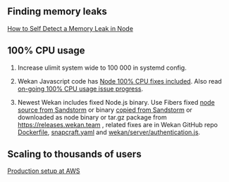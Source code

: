 ## Finding memory leaks

[How to Self Detect a Memory Leak in Node](https://www.nearform.com/blog/self-detect-memory-leak-node/)

## 100% CPU usage

1) Increase ulimit system wide to 100 000 in systemd config.

2) Wekan Javascript code has [Node 100% CPU fixes included](https://github.com/wekan/wekan/blob/devel/CHANGELOG.md#v084-2018-04-16-wekan-release). Also read [on-going 100% CPU usage issue progress](https://github.com/meteor/meteor/issues/9796).

3) Newest Wekan includes fixed Node.js binary. Use Fibers fixed [node source from Sandstorm](https://github.com/sandstorm-io/node/commits/sandstorm) or binary [copied from Sandstorm](https://github.com/wekan/wekan-mongodb/issues/2#issuecomment-381453161) or downloaded as node binary or tar.gz package from https://releases.wekan.team , related fixes are in Wekan GitHub repo [Dockerfile](https://github.com/wekan/wekan/blob/devel/Dockerfile), [snapcraft.yaml](https://github.com/wekan/wekan/blob/devel/snapcraft.yaml) and [wekan/server/authentication.js](https://github.com/wekan/wekan/blob/devel/server/authentication.js). 

## Scaling to thousands of users

[Production setup at AWS](https://github.com/wekan/wekan/wiki/AWS)

